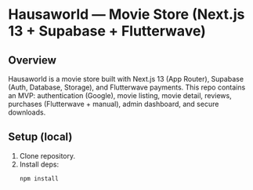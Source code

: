 # Hausaworld — Movie Store (Next.js 13 + Supabase + Flutterwave)

## Overview
Hausaworld is a movie store built with Next.js 13 (App Router), Supabase (Auth, Database, Storage), and Flutterwave payments. This repo contains an MVP: authentication (Google), movie listing, movie detail, reviews, purchases (Flutterwave + manual), admin dashboard, and secure downloads.

## Setup (local)
1. Clone repository.
2. Install deps:
   ```bash
   npm install
